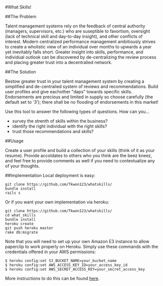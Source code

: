 #What Skills!


##The Problem

Talent management systems rely on the feedback of central authority (managers, supervisors, etc.) who are suseptible to favortism, oversight (lack of technical skill and day-to-day insight), and other conflicts of interest. Modern centralized performance management ambitiously strives to create a wholistic view of an individual over months to upwards a year yet inevitably falls short. Greater insight into skills, performance, and individual outlook can be discovered by de-centralizing the review process and placing greater trust into a decentralied network. 

##The Solution

Bestow greater trust in your talent management system by creating a simplified and de-centralied system of reviews and recommendations. Build user profiles and give eachother "daps" towards specific skills. Endorsements are precious and limited in supply so choose carefully (the default set to '3'); there shall be no flooding of endorsements in this market! 

Use this tool to answer the following types of questions. How can you...

  - survey the strenth of skills within the business? 
  - identify the right individual with the right skills? 
  - trust those recommendations and skills?

##Usage

Create a user profile and build a collection of your skills (think of it as your resume). Provide accoldates to others who you think are the beez kneez, and feel free to provide comments as well if you need to contextualize any of your thoughts. 

##Implementation 
Local deployment is easy: 

```
git clone https://github.com/Tkwon123/whatskills/
bundle install
rails s 
```

Or if you want your own implementation via heroku:

```
git clone https://github.com/Tkwon123/whatskills/
cd what_skills
bundle install
heroku create
git push heroku master
rake db:migrate
```

Note that you will need to set up your own Amazon E3 instance to allow paperclip to work properly on Heroku. Simply use these commands with the credentials offered in your AWS permissions:

```
$ heroku config:set S3_BUCKET_NAME=your_bucket_name
$ heroku config:set AWS_ACCESS_KEY_ID=your_access_key_id
$ heroku config:set AWS_SECRET_ACCESS_KEY=your_secret_access_key
```

More instructions to do this can be found [here](https://devcenter.heroku.com/articles/paperclip-s3).